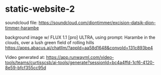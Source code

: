 # static-website-2

soundcloud file:
https://soundcloud.com/diontimmer/excision-datsik-dion-timmer-harambe

background image w/ FLUX 1.1 [pro] ULTRA, using prompt:
Harambe in the clouds, over a lush green field of rolling hills
https://apps.abacus.ai/chatllm/?appId=aa58d1648&convoId=131c893be4

Video generated at:
https://app.runwayml.com/video-tools/teams/curtisscsb/ai-tools/generate?sessionId=bc4a4ffd-1cf6-4120-8e59-bfcf355cc95d

